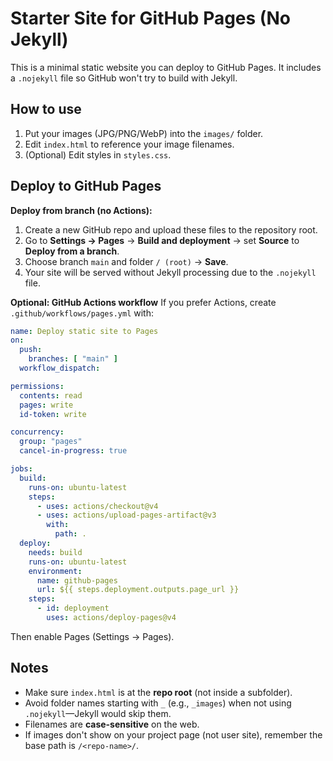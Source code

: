 # Starter Site for GitHub Pages (No Jekyll)

This is a minimal static website you can deploy to GitHub Pages. It includes a `.nojekyll` file so GitHub won't try to build with Jekyll.

## How to use

1. Put your images (JPG/PNG/WebP) into the `images/` folder.
2. Edit `index.html` to reference your image filenames.
3. (Optional) Edit styles in `styles.css`.

## Deploy to GitHub Pages

**Deploy from branch (no Actions):**
1. Create a new GitHub repo and upload these files to the repository root.
2. Go to **Settings → Pages** → **Build and deployment** → set **Source** to **Deploy from a branch**.
3. Choose branch `main` and folder `/ (root)` → **Save**.
4. Your site will be served without Jekyll processing due to the `.nojekyll` file.

**Optional: GitHub Actions workflow**
If you prefer Actions, create `.github/workflows/pages.yml` with:
```yaml
name: Deploy static site to Pages
on:
  push:
    branches: [ "main" ]
  workflow_dispatch:

permissions:
  contents: read
  pages: write
  id-token: write

concurrency:
  group: "pages"
  cancel-in-progress: true

jobs:
  build:
    runs-on: ubuntu-latest
    steps:
      - uses: actions/checkout@v4
      - uses: actions/upload-pages-artifact@v3
        with:
          path: .
  deploy:
    needs: build
    runs-on: ubuntu-latest
    environment:
      name: github-pages
      url: ${{ steps.deployment.outputs.page_url }}
    steps:
      - id: deployment
        uses: actions/deploy-pages@v4
```
Then enable Pages (Settings → Pages).

## Notes
- Make sure `index.html` is at the **repo root** (not inside a subfolder).
- Avoid folder names starting with `_` (e.g., `_images`) when not using `.nojekyll`—Jekyll would skip them.
- Filenames are **case-sensitive** on the web.
- If images don't show on your project page (not user site), remember the base path is `/<repo-name>/`.

